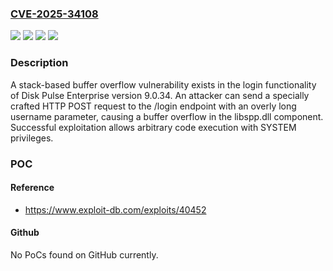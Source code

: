 ### [CVE-2025-34108](https://cve.mitre.org/cgi-bin/cvename.cgi?name=CVE-2025-34108)
![](https://img.shields.io/static/v1?label=Product&message=Disk%20Pulse%20Enterprise&color=blue)
![](https://img.shields.io/static/v1?label=Version&message=9.0.34%20&color=brightgreen)
![](https://img.shields.io/static/v1?label=Vulnerability&message=CWE-121%20Stack-based%20Buffer%20Overflow&color=brightgreen)
![](https://img.shields.io/static/v1?label=Vulnerability&message=CWE-20%20Improper%20Input%20Validation&color=brightgreen)

### Description

A stack-based buffer overflow vulnerability exists in the login functionality of Disk Pulse Enterprise version 9.0.34. An attacker can send a specially crafted HTTP POST request to the /login endpoint with an overly long username parameter, causing a buffer overflow in the libspp.dll component. Successful exploitation allows arbitrary code execution with SYSTEM privileges.

### POC

#### Reference
- https://www.exploit-db.com/exploits/40452

#### Github
No PoCs found on GitHub currently.


